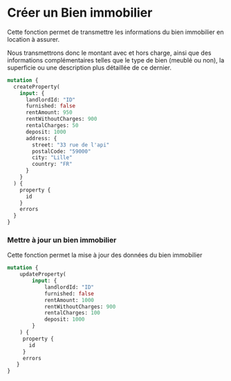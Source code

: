# Créer un Bien immobilier

Cette fonction permet de transmettre les informations du bien immobilier en location à assurer.

Nous transmettrons donc le montant avec et hors charge, ainsi que des informations complémentaires telles que le type de bien (meublé ou non),  la superficie ou une description plus détaillée de ce dernier.

```graphql
mutation {
  createProperty(
    input: {
      landlordId: "ID"
      furnished: false
      rentAmount: 950
      rentWithoutCharges: 900
      rentalCharges: 50
      deposit: 1000
      address: {
        street: "33 rue de l'api"
        postalCode: "59000"
        city: "Lille"
        country: "FR"
      }
    }
  ) {
    property {
      id
    }
    errors
  }
}
```

### Mettre à jour un bien immobilier

Cette fonction permet la mise à jour des données du bien immobilier

```graphql
mutation {
    updateProperty(
        input: {
            landlordId: "ID"
            furnished: false
            rentAmount: 1000
            rentWithoutCharges: 900
            rentalCharges: 100
            deposit: 1000
        }
    ) {
     property {
       id
     }
     errors
   }
}
```
